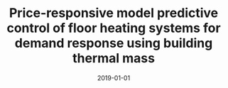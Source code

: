 ---
title: "Price-responsive model predictive control of floor heating systems for demand response using building thermal mass"
date: 2019-01-01
publishDate: 2020-04-21T17:38:28.480834Z
authors: ["Maomao Hu", "Fu Xiao", "John Bagterp Jørgensen", "Rongling Li"]
publication_types: ["2"]
abstract: ""
featured: false
publication: "*Applied Thermal Engineering*"
doi: "10.1016/j.applthermaleng.2019.02.107"
---